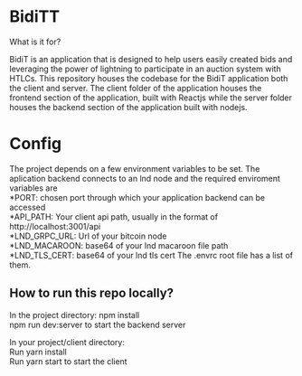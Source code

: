 # BidiTT

What is it for?

BidiT is an application that is designed to help users easily created bids and leveraging the power of lightning to participate in an auction system with HTLCs.
This repository houses the codebase for the BidiT application both the client and server.
The client folder of the application houses the frontend section of the application, built with Reactjs while the server folder houses the backend section of the application built with nodejs.

# Config

The project depends on a few environment variables to be set.
The aplication backend connects to an lnd node and the required enviroment variables are   
*PORT: chosen port through which your application backend  can be accessed  
*API_PATH: Your client api path, usually in the format of http://localhost:3001/api  
*LND_GRPC_URL: Url of your bitcoin node  
*LND_MACAROON: base64 of your lnd macaroon file path  
*LND_TLS_CERT: base64 of your lnd tls cert
 The .envrc root file has a list of them.

## **How to run this repo locally?**

In the project directory:
npm install  
npm run dev:server to start the backend server


In your project/client directory:  
Run yarn install  
Run yarn start to start the client


